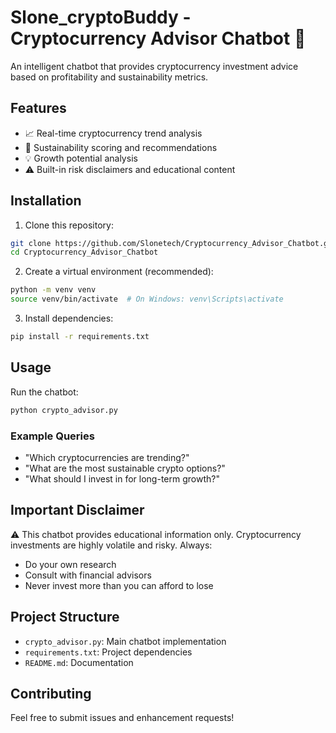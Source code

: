 # Slone_cryptoBuddy - Cryptocurrency Advisor Chatbot 🤖

An intelligent chatbot that provides cryptocurrency investment advice based on profitability and sustainability metrics.

## Features

- 📈 Real-time cryptocurrency trend analysis
- 🌱 Sustainability scoring and recommendations
- 💡 Growth potential analysis
- ⚠️ Built-in risk disclaimers and educational content

## Installation

1. Clone this repository:
```bash
git clone https://github.com/Slonetech/Cryptocurrency_Advisor_Chatbot.git
cd Cryptocurrency_Advisor_Chatbot
```

2. Create a virtual environment (recommended):
```bash
python -m venv venv
source venv/bin/activate  # On Windows: venv\Scripts\activate
```

3. Install dependencies:
```bash
pip install -r requirements.txt
```

## Usage

Run the chatbot:
```bash
python crypto_advisor.py
```

### Example Queries

- "Which cryptocurrencies are trending?"
- "What are the most sustainable crypto options?"
- "What should I invest in for long-term growth?"

## Important Disclaimer

⚠️ This chatbot provides educational information only. Cryptocurrency investments are highly volatile and risky. Always:
- Do your own research
- Consult with financial advisors
- Never invest more than you can afford to lose

## Project Structure

- `crypto_advisor.py`: Main chatbot implementation
- `requirements.txt`: Project dependencies
- `README.md`: Documentation

## Contributing

Feel free to submit issues and enhancement requests!
